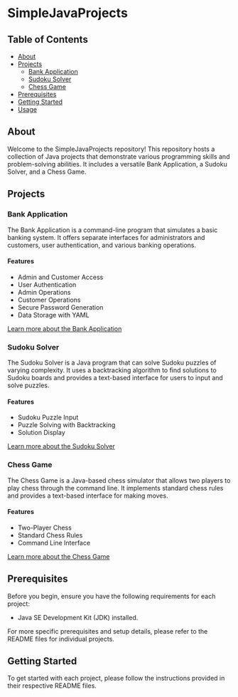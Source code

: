 # SimpleJavaProjects


## Table of Contents

- [About](#about)
- [Projects](#projects)
  - [Bank Application](#bank-application)
  - [Sudoku Solver](#sudoku-solver)
  - [Chess Game](#chess-game)
- [Prerequisites](#prerequisites)
- [Getting Started](#getting-started)
- [Usage](#usage)

## About

Welcome to the SimpleJavaProjects repository! This repository hosts a collection of Java projects that demonstrate various programming skills and problem-solving abilities. It includes a versatile Bank Application, a Sudoku Solver, and a Chess Game.

## Projects

### Bank Application

The Bank Application is a command-line program that simulates a basic banking system. It offers separate interfaces for administrators and customers, user authentication, and various banking operations.

#### Features

- Admin and Customer Access
- User Authentication
- Admin Operations
- Customer Operations
- Secure Password Generation
- Data Storage with YAML

[Learn more about the Bank Application](Bank-Application/README.md)

### Sudoku Solver

The Sudoku Solver is a Java program that can solve Sudoku puzzles of varying complexity. It uses a backtracking algorithm to find solutions to Sudoku boards and provides a text-based interface for users to input and solve puzzles.

#### Features

- Sudoku Puzzle Input
- Puzzle Solving with Backtracking
- Solution Display

[Learn more about the Sudoku Solver](Sudoku-Solver/README.md)

### Chess Game

The Chess Game is a Java-based chess simulator that allows two players to play chess through the command line. It implements standard chess rules and provides a text-based interface for making moves.

#### Features

- Two-Player Chess
- Standard Chess Rules
- Command Line Interface

[Learn more about the Chess Game](Chess-Game/README.md)

## Prerequisites

Before you begin, ensure you have the following requirements for each project:

- Java SE Development Kit (JDK) installed.

For more specific prerequisites and setup details, please refer to the README files for individual projects.

## Getting Started

To get started with each project, please follow the instructions provided in their respective README files.


